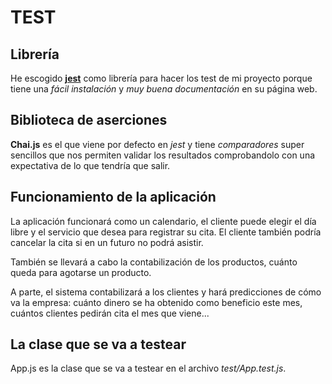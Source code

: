 # TEST

## Librería
He escogido [**jest**](https://jestjs.io/es-ES/) como librería para hacer los test de mi proyecto porque tiene una *fácil instalación* y *muy buena documentación* en su página web.

## Biblioteca de aserciones
**Chai.js** es el que viene por defecto en *jest* y tiene *comparadores* super sencillos que nos permiten validar los resultados comprobandolo con una expectativa de lo que tendría que salir.

## Funcionamiento de la aplicación
La aplicación funcionará como un calendario, el cliente puede elegir el día libre y el servicio que desea para registrar su cita. El cliente también podría cancelar la cita si en un futuro no podrá asistir.

También se llevará a cabo la contabilización de los productos, cuánto queda para agotarse un producto.

A parte, el sistema contabilizará a los clientes y hará predicciones de cómo va la empresa: cuánto dinero se ha obtenido como beneficio este mes, cuántos clientes pedirán cita el mes que viene...

## La clase que se va a testear
App.js es la clase que se va a testear en el archivo *test/App.test.js*.